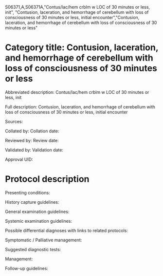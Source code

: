S06371,A,S06371A,"Contus/lac/hem crblm w LOC of 30 minutes or less, init", "Contusion, laceration, and hemorrhage of cerebellum with loss of consciousness of 30 minutes or less, initial encounter","Contusion, laceration, and hemorrhage of cerebellum with loss of consciousness of 30 minutes or less"
# Category title: Contusion, laceration, and hemorrhage of cerebellum with loss of consciousness of 30 minutes or less

Abbreviated description: Contus/lac/hem crblm w LOC of 30 minutes or less, init

Full description: Contusion, laceration, and hemorrhage of cerebellum with loss of consciousness of 30 minutes or less, initial encounter

Sources:

Collated by:
Collation date:

Reviewed by:
Review date:

Validated by:
Validation date:

Approval UID:

# Protocol description

Presenting conditions:

History capture guidelines:

General examination guidelines:

Systemic examination guidelines:

Possible differential diagnoses with links to related protocols:

Symptomatic / Palliative management:

Suggested diagnostic tests:

Management:

Follow-up guidelines:
